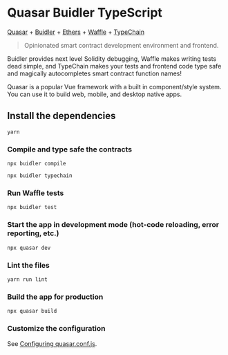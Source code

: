 # Quasar Buidler TypeScript

[Quasar](https://quasar.dev) + [Buidler](https://buidler.dev) + [Ethers](https://docs.ethers.io/ethers.js) + [Waffle](https://getwaffle.io) + [TypeChain](https://github.com/ethereum-ts/TypeChain)

> Opinionated smart contract development environment and frontend.

Buidler provides next level Solidity debugging, Waffle makes writing tests dead simple, and TypeChain makes your tests and frontend code type safe and magically autocompletes smart contract function names!

Quasar is a popular Vue framework with a built in component/style system. You can use it to build web, mobile, and desktop native apps.

## Install the dependencies
```
yarn
```

### Compile and type safe the contracts
```
npx buidler compile
```
```
npx buidler typechain
```

### Run Waffle tests
```
npx buidler test
```

### Start the app in development mode (hot-code reloading, error reporting, etc.)
```
npx quasar dev
```

### Lint the files
```
yarn run lint
```

### Build the app for production
```
npx quasar build
```

### Customize the configuration
See [Configuring quasar.conf.js](https://quasar.dev/quasar-cli/quasar-conf-js).
